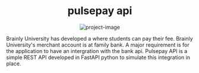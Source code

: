 <h1 align="center" id="title">pulsepay api</h1>

<p align="center"><img src="https://rb.gy/dyo0no" alt="project-image"></p>

<p id="description">Brainly University has developed a where students can pay their fee. Brainly University's merchant account is at family bank. A major requirement is for the application to have an intergration with the bank api. Pulsepay API is a simple REST API developed in FastAPI python to simulate this integration in place.</p>
